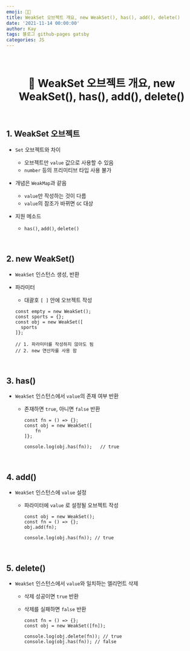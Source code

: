 ```yaml
---
emoji: 👨‍💻
title: WeakSet 오브젝트 개요, new WeakSet(), has(), add(), delete()
date: '2021-11-14 00:00:00'
author: Kay
tags: 블로그 github-pages gatsby
categories: JS
---
```


<br>

<h1 align="center">
  👋  WeakSet 오브젝트 개요, new WeakSet(), has(), add(), delete()
</h1>

<br>

## 1. WeakSet 오브젝트

- `Set` 오브젝트와 차이

  - 오브젝트만 `value` 값으로 사용할 수 있음
  - `number` 등의 프리미티브 타입 사용 불가

- 개념은 `WeakMap`과 같음

  - `value`만 작성하는 것이 다름
  - `value`의 참조가 바뀌면 `GC` 대상

- 지원 메소드
  - `has()`, `add()`, `delete()`

<br>

## 2. new WeakSet()

- `WeakSet` 인스턴스 생성, 반환

- 파라미터

  - 대괄호 `[ ]` 안에 오브젝트 작성

  ```tsx
  const empty = new WeakSet();
  const sports = {};
  const obj = new WeakSet([
  	sports
  ]};

  // 1. 파라미터를 작성하지 않아도 됨
  // 2. new 연산자를 사용 함
  ```

<br>

## 3. has()

- `WeakSet` 인스턴스에서 `value`의 존재 여부 반환

  - 존재하면 `true`, 아니면 `false` 반환

    ```tsx
    const fn = () => {};
    const obj = new WeakSet([
    	fn
    ]};

    console.log(obj.has(fn));   // true
    ```

<br>

## 4. add()

- `WeakSet` 인스턴스에 `value` 설정

  - 파라미터에 `value` 로 설정될 오브젝트 작성

    ```tsx
    const obj = new WeakSet();
    const fn = () => {};
    obj.add(fn);

    console.log(obj.has(fn)); // true
    ```

<br>

## 5. delete()

- `WeakSet` 인스턴스에서 `value`와 일치하는 엘리먼트 삭제

  - 삭제 성공이면 `true` 반환

  - 삭제를 실패하면 `false` 반환

    ```tsx
    const fn = () => {};
    const obj = new WeakSet([fn]);

    console.log(obj.delete(fn)); // true
    console.log(obj.has(fn)); // false
    ```

<br>

```toc

```
